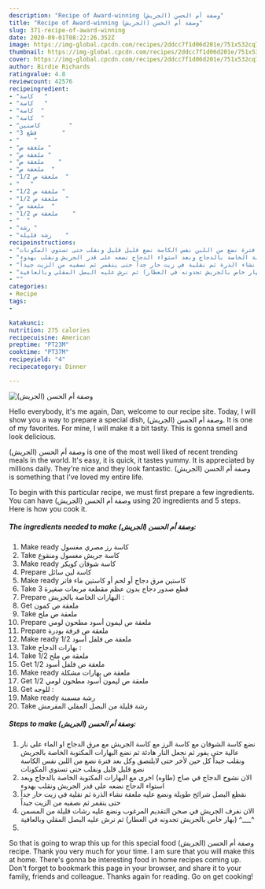 ```yaml
---
description: "Recipe of Award-winning وصفة أم الحسن (الجريش)"
title: "Recipe of Award-winning وصفة أم الحسن (الجريش)"
slug: 371-recipe-of-award-winning
date: 2020-09-01T08:22:26.352Z
image: https://img-global.cpcdn.com/recipes/2ddcc7f1d06d201e/751x532cq70/الصورة-الرئيسية-لوصفةوصفة-أم-الحسن-الجريش.jpg
thumbnail: https://img-global.cpcdn.com/recipes/2ddcc7f1d06d201e/751x532cq70/الصورة-الرئيسية-لوصفةوصفة-أم-الحسن-الجريش.jpg
cover: https://img-global.cpcdn.com/recipes/2ddcc7f1d06d201e/751x532cq70/الصورة-الرئيسية-لوصفةوصفة-أم-الحسن-الجريش.jpg
author: Birdie Richards
ratingvalue: 4.8
reviewcount: 42576
recipeingredient:
- "كاسة   "
- "كاسة   "
- "كاسة  "
- "كاسة  "
- "كاستين        "
- "3 قطع       "
- "    "
- "ملعقة ص "
- "ملعقة ص "
- "ملعقة ص    "
- "ملعقة ص  "
- "1/2 ملعقة ص  "
- "   "
- "1/2 ملعقة ص "
- "1/2 ملعقة ص  "
- "ملعقة ص  "
- "1/2 ملعقة ص    "
- "  "
- "رشة "
- "رشة قليلة    "
recipeinstructions:
- "نضع كاسة الشوفان مع كاسة الرز مع كاسة الجريش مع مرق الدجاج او الماء على نار عالية حتى يفور ثم نجعل النار هادئة ثم نضع البهارات المكتوبة الخاصة بالجريش ونقلب جيداً كل حين لأخر حتى لايلتصق وكل بعد فترة نضع من اللبن نفس الكاسة نضع قليل قليل ونقلب حتى تستوي المكونات"
- "الان نشوح الدجاج في صاج (طاوه) اخرى مع البهارات المكتوبة الخاصة بالدجاج وبعد استواء الدجاج نضعه على قدر الجريش ونقلب بهدوء"
- "نقطع البصل شرائح طويلة ونضع عليه ملعقة نشاء الذرة ثم نقلية في زيت حار جداً حتى يتقمر ثم نصفيه من الزيت جيداً"
- "الان نغرف الجريش في صحن التقديم المرغوب ونضع عليه رشات قليلة من المسمن (بهار خاص بالجريش تجدونه في العطار) ثم نرش عليه البصل المقلي وبالعافية ^___^"
- ""
categories:
- Recipe
tags:
- 

katakunci:  
nutrition: 275 calories
recipecuisine: American
preptime: "PT23M"
cooktime: "PT37M"
recipeyield: "4"
recipecategory: Dinner

---
```



![وصفة أم الحسن (الجريش)](https://img-global.cpcdn.com/recipes/2ddcc7f1d06d201e/751x532cq70/الصورة-الرئيسية-لوصفةوصفة-أم-الحسن-الجريش.jpg)

Hello everybody, it's me again, Dan, welcome to our recipe site. Today, I will show you a way to prepare a special dish, وصفة أم الحسن (الجريش). It is one of my favorites. For mine, I will make it a bit tasty. This is gonna smell and look delicious.



وصفة أم الحسن (الجريش) is one of the most well liked of recent trending meals in the world. It's easy, it is quick, it tastes yummy. It is appreciated by millions daily. They're nice and they look fantastic. وصفة أم الحسن (الجريش) is something that I've loved my entire life.


To begin with this particular recipe, we must first prepare a few ingredients. You can have وصفة أم الحسن (الجريش) using 20 ingredients and 5 steps. Here is how you cook it.

<!--inarticleads1-->

##### The ingredients needed to make وصفة أم الحسن (الجريش):

1. Make ready كاسة رز مصري مغسول
1. Take كاسة جريش مغسول ومنقوع
1. Make ready كاسة شوفان كويكر
1. Prepare كاسة لبن سائل
1. Make ready كاستين مرق دجاج أو لحم أو كاستين ماء فاتر
1. Take 3 قطع صدور دجاج بدون عظم مقطعة مربعات صغيرة
1. Prepare  البهارات الخاصة بالجريش :
1. Get ملعقة ص كمون
1. Take ملعقة ص ملح
1. Prepare ملعقة ص ليمون أسود مطحون لومي
1. Prepare ملعقة ص قرفة بودرة
1. Make ready 1/2 ملعقة ص فلفل أسود
1. Take  بهارات الدجاج :
1. Take 1/2 ملعقة ص ملح
1. Get 1/2 ملعقة ص فلفل أسود
1. Make ready ملعقة ص بهارات مشكلة
1. Get 1/2 ملعقة ص ليمون أسود مطحون لومي
1. Get  للوجه :
1. Make ready رشة مسمنة
1. Take رشة قليلة من البصل المقلي المقرمش




<!--inarticleads2-->

##### Steps to make وصفة أم الحسن (الجريش):

1. نضع كاسة الشوفان مع كاسة الرز مع كاسة الجريش مع مرق الدجاج او الماء على نار عالية حتى يفور ثم نجعل النار هادئة ثم نضع البهارات المكتوبة الخاصة بالجريش ونقلب جيداً كل حين لأخر حتى لايلتصق وكل بعد فترة نضع من اللبن نفس الكاسة نضع قليل قليل ونقلب حتى تستوي المكونات
1. الان نشوح الدجاج في صاج (طاوه) اخرى مع البهارات المكتوبة الخاصة بالدجاج وبعد استواء الدجاج نضعه على قدر الجريش ونقلب بهدوء
1. نقطع البصل شرائح طويلة ونضع عليه ملعقة نشاء الذرة ثم نقلية في زيت حار جداً حتى يتقمر ثم نصفيه من الزيت جيداً
1. الان نغرف الجريش في صحن التقديم المرغوب ونضع عليه رشات قليلة من المسمن (بهار خاص بالجريش تجدونه في العطار) ثم نرش عليه البصل المقلي وبالعافية ^___^
1. 




So that is going to wrap this up for this special food وصفة أم الحسن (الجريش) recipe. Thank you very much for your time. I am sure that you will make this at home. There's gonna be interesting food in home recipes coming up. Don't forget to bookmark this page in your browser, and share it to your family, friends and colleague. Thanks again for reading. Go on get cooking!
